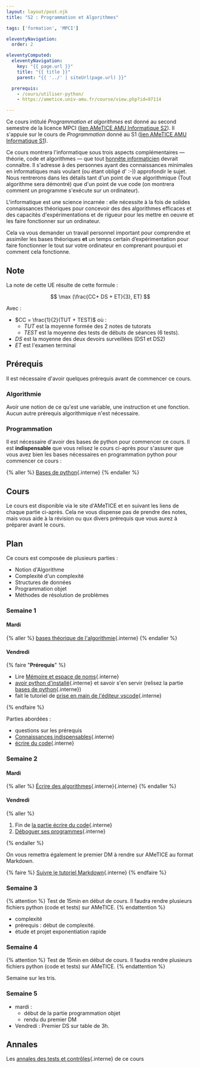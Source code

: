 ```yaml
---
layout: layout/post.njk 
title: "S2 : Programmation et Algorithmes"

tags: ['formation', 'MPCI']

eleventyNavigation:
  order: 2

eleventyComputed:
  eleventyNavigation:
    key: "{{ page.url }}"
    title: "{{ title }}"
    parent: "{{ '../' | siteUrl(page.url) }}"

  prerequis:
    - /cours/utiliser-python/
    - https://ametice.univ-amu.fr/course/view.php?id=97114

---
```


Ce cours intitulé *Programmation et algorithmes* est donné au second semestre de la licence MPCI ([lien AMeTICE AMU Informatique S2](https://ametice.univ-amu.fr/course/view.php?id=119143)). Il s'appuie sur le  cours de *Programmation* donné au S1 ([lien AMeTICE AMU Informatique S1](https://ametice.univ-amu.fr/course/view.php?id=113169)).

Ce cours montrera l'informatique sous trois aspects complémentaires — théorie, code et algorithmes — que tout [honnête informaticien](https://fr.wikipedia.org/wiki/Honn%C3%AAte_homme) devrait connaître. Il s'adresse à des personnes ayant des connaissances minimales en informatiques mais voulant (ou étant obligé d' :-)) approfondir le sujet. Nous rentrerons dans les détails tant d'un point de vue algorithmique (Tout algorithme sera démontré) que d'un point de vue code (on montrera comment un programme s'exécute sur un ordinateur).

L'informatique est une science incarnée : elle nécessite à la fois de solides connaissances théoriques pour concevoir des des algorithmes efficaces et des capacités d'expérimentations et de rigueur pour les mettre en oeuvre et les faire fonctionner sur un ordinateur.

Cela va vous demander un travail personnel important pour comprendre et assimiler les bases théoriques **et** un temps certain d’expérimentation pour faire fonctionner le tout sur votre ordinateur en comprenant pourquoi et comment cela fonctionne.

## Note

La note de cette UE résulte de cette formule :

$$
\max (\frac{CC+ DS + ET}{3}, ET)
$$

Avec :

- $CC = \frac{1}{2}(TUT + TEST)$ où :
  - $TUT$  est la moyenne formée des 2 notes de tutorats
  - $TEST$ est la moyenne des tests de débuts de séances ($6$ tests).
- $DS$ est la moyenne des deux devoirs surveillées (DS1 et DS2)
- $ET$ est l'examen terminal

## Prérequis

Il est nécessaire d'avoir quelques prérequis avant de commencer ce cours.

### Algorithmie

Avoir une notion de ce qu'est une variable, une instruction et une fonction. Aucun autre prérequis algorithmique n'est nécessaire.

### Programmation

Il est nécessaire d'avoir des bases de python pour commencer ce cours. Il est **indispensable** que vous relisez le cours ci-après pour s'assurer que vous avez bien les bases nécessaires en programmation python pour commencer ce cours :

{% aller %}
[Bases de python](/cours/coder-et-développer/bases-python/){.interne}
{% endaller %}

## Cours

Le cours est disponible via le site d'AMeTICE et en suivant les liens de chaque partie ci-après. Cela ne vous dispense pas de prendre des notes, mais vous aide à la révision ou qux divers prérequis que vous aurez à préparer avant le cours.

## Plan

Ce cours est composée de plusieurs parties :

- Notion d'Algorithme
- Complexité d'un complexité
- Structures de données
- Programmation objet
- Méthodes de résolution de problèmes

### Semaine 1

#### Mardi

{% aller %}
[bases théorique de l'algorithmie](/cours/algorithmie/bases-théoriques){.interne}
{% endaller %}

#### Vendredi

{% faire "**Prérequis**" %}

- Lire [Mémoire et espace de noms](/cours/coder-et-développer/mémoire-espace-noms/){.interne}
- [avoir python d'installé](/cours/coder-et-développer/installer-python/#installation-développement){.interne} et savoir s'en servir (relisez la partie [bases de python](/cours/coder-et-développer/bases-python/){.interne})
- fait le tutoriel de [prise en main de l'éditeur vscode](/cours/coder-et-développer/éditeur-vscode/prise-en-main/){.interne}

{% endfaire %}

Parties abordées :

- questions sur les prérequis
- [Connaissances indispensables](/cours/coder-et-développer/ordinateur-développement/#connaissances-indispensables){.interne}
- [écrire du code](/cours/coder-et-développer/développement/){.interne}

### Semaine 2

#### Mardi

{% aller %}
[Écrire des algorithmes](/cours/algorithmie/écrire-algorithmes){.interne}{.interne}
{% endaller %}

#### Vendredi

{% aller %}

1. Fin de [la partie écrire du code](/cours/coder-et-développer/développement/){.interne}
2. [Déboguer ses programmes](/cours/coder-et-développer/debugger/){.interne}

{% endaller %}

On vous remettra également le premier DM à rendre sur AMeTICE au format Markdown.

{% faire %}
[Suivre le tutoriel Markdown](/tutoriels/format-markdown/){.interne}
{% endfaire %}

### Semaine 3

{% attention %}
Test de 15min en début de cours. Il faudra rendre plusieurs fichiers python (code et tests) sur AMeTICE.
{% endattention %}

- complexité
- prérequis : début de complexité.
- étude et projet exponentiation rapide

### Semaine 4

{% attention %}
Test de 15min en début de cours. Il faudra rendre plusieurs fichiers python (code et tests) sur AMeTICE.
{% endattention %}

Semaine sur les tris.

### Semaine 5

- mardi :
  - début de la partie programmation objet
  - rendu du premier DM
- Vendredi : Premier DS sur table de 3h.

## Annales

Les [annales des tests et contrôles](./annales){.interne} de ce cours
